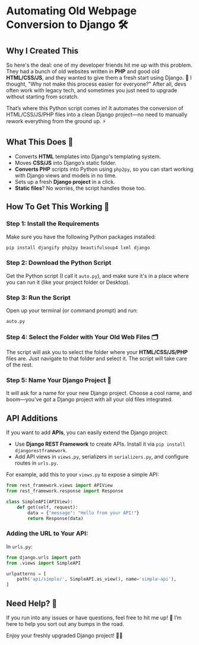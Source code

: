 # Automating Old Webpage Conversion to Django 🛠️

## Why I Created This

So here's the deal: one of my developer friends hit me up with this problem. They had a bunch of old websites written in **PHP** and good old **HTML/CSS/JS**, and they wanted to give them a fresh start using Django. 🤯 I thought, "Why not make this process easier for everyone?" After all, devs often work with legacy tech, and sometimes you just need to upgrade without starting from scratch.

That’s where this Python script comes in! It automates the conversion of HTML/CSS/JS/PHP files into a clean Django project—no need to manually rework everything from the ground up. ⚡️

## What This Does 🧰

- Converts **HTML** templates into Django's templating system.
- Moves **CSS/JS** into Django’s static folder.
- **Converts PHP** scripts into Python using `php2py`, so you can start working with Django views and models in no time.
- Sets up a fresh **Django project** in a click.
- **Static files**? No worries, the script handles those too.

## How To Get This Working 🚀

### Step 1: Install the Requirements

Make sure you have the following Python packages installed:

```bash
pip install djangify php2py beautifulsoup4 lxml django
```

### Step 2: Download the Python Script

Get the Python script (I call it `auto.py`), and make sure it's in a place where you can run it (like your project folder or Desktop).

### Step 3: Run the Script

Open up your terminal (or command prompt) and run:

```bash
auto.py
```

### Step 4: Select the Folder with Your Old Web Files 🗂️

The script will ask you to select the folder where your **HTML/CSS/JS/PHP** files are. Just navigate to that folder and select it. The script will take care of the rest.

### Step 5: Name Your Django Project 🎉

It will ask for a name for your new Django project. Choose a cool name, and boom—you've got a Django project with all your old files integrated.

## API Additions

If you want to add **APIs**, you can easily extend the Django project:
- Use **Django REST Framework** to create APIs. Install it via `pip install djangorestframework`.
- Add API views in `views.py`, serializers in `serializers.py`, and configure routes in `urls.py`.

For example, add this to your `views.py` to expose a simple API:

```python
from rest_framework.views import APIView
from rest_framework.response import Response

class SimpleAPI(APIView):
    def get(self, request):
        data = {"message": "Hello from your API!"}
        return Response(data)
```

### Adding the URL to Your API:
In `urls.py`:

```python
from django.urls import path
from .views import SimpleAPI

urlpatterns = [
    path('api/simple/', SimpleAPI.as_view(), name='simple-api'),
]
```

## Need Help? 🤔

If you run into any issues or have questions, feel free to hit me up! 📨 I’m here to help you sort out any bumps in the road. 

Enjoy your freshly upgraded Django project! 🎉✨
